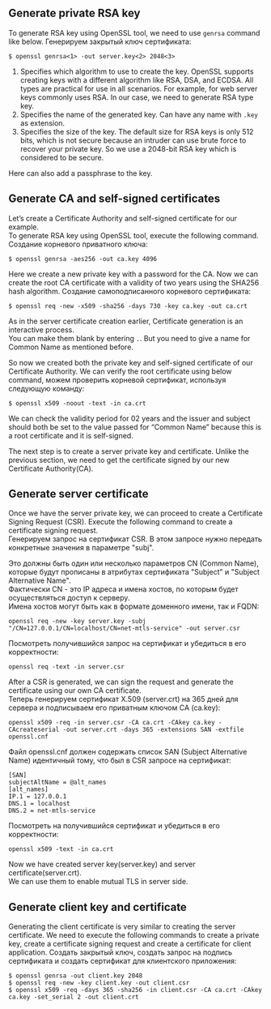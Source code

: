 ## Generate private RSA key

To generate RSA key using OpenSSL tool, we need to use `genrsa` command like below.
Генерируем закрытый ключ сертификата:

```shell script
$ openssl genrsa<1> -out server.key<2> 2048<3>
```

1. Specifies which algorithm to use to create the key. OpenSSL supports creating keys with a different algorithm like
 RSA, DSA, and ECDSA. All types are practical for use in all scenarios. For example, for web server keys commonly uses RSA. In our case, we need to generate RSA type key.
2. Specifies the name of the generated key. Can have any name with `.key` as extension.
3. Specifies the size of the key. The default size for RSA keys is only 512 bits, which is not secure because an
 intruder can use brute force to recover your private key. So we use a 2048-bit RSA key which is considered to be secure.

Here can also add a passphrase to the key.  


## Generate CA and self-signed certificates
Let’s create a Certificate Authority and self-signed certificate for our example.   
To generate RSA key using OpenSSL tool, execute the following command.  
Создание корневого приватного ключа:  

```shell script
$ openssl genrsa -aes256 -out ca.key 4096
```

Here we create a new private key with a password for the CA. Now we can create the root CA certificate with a validity of two years using the SHA256 hash algorithm.
Создание самоподписанного корневого сертификата:

```shell script
$ openssl req -new -x509 -sha256 -days 730 -key ca.key -out ca.crt
```

As in the server certificate creation earlier, Certificate generation is an interactive process.   
You can make them blank by entering `.`. But you need to give a name for Common Name as mentioned before.  

So now we created both the private key and self-signed certificate of our Certificate Authority. We can verify the root certificate using below command,
можем проверить корневой сертификат, используя следующую команду:

```shell script
$ openssl x509 -noout -text -in ca.crt
```

We can check the validity period for 02 years and the issuer and subject should both be set to the value passed for “Common Name” because this is a root certificate and it is self-signed.

The next step is to create a server private key and certificate. Unlike the previous section, we need to get the certificate signed by our new Certificate Authority(CA). 


## Generate server certificate
Once we have the server private key, we can proceed to create a Certificate Signing Request (CSR).
Execute the following command to create a certificate signing request.  
Генерируем запрос на сертификат CSR. В этом запросе нужно передать конкретные значения в параметре "subj".  
   
Это должны быть один или несколько параметров CN (Common Name), которые будут прописаны в атрибутах сертификата "Subject" и "Subject Alternative Name".      
Фактически CN - это IP адреса и имена хостов, по которым будет осуществляться доступ к серверу.     
Имена хостов могут быть как в формате доменного имени, так и FQDN:        
   
```shell script
openssl req -new -key server.key -subj "/CN=127.0.0.1/CN=localhost/CN=net-mtls-service" -out server.csr
```

Посмотреть получившийся запрос на сертификат и убедиться в его корректности:  

```shell script
openssl req -text -in server.csr
```

After a CSR is generated, we can sign the request and generate the certificate using our own CA certificate.   
Теперь генерируем сертификат X.509 (server.crt) на 365 дней для сервера и подписываем его приватным ключом CA (ca.key): 

```shell script
openssl x509 -req -in server.csr -CA ca.crt -CAkey ca.key -CAcreateserial -out server.crt -days 365 -extensions SAN -extfile openssl.cnf
```

Файл openssl.cnf должен содержать список SAN (Subject Alternative Name) идентичный тому, что был в CSR запросе на сертификат:  

```shell script
[SAN]
subjectAltName = @alt_names
[alt_names]
IP.1 = 127.0.0.1
DNS.1 = localhost
DNS.2 = net-mtls-service
```

Посмотреть на получившийся сертификат и убедиться в его корректности:  

```shell script
openssl x509 -text -in ca.crt
```

Now we have created server key(server.key) and server certificate(server.crt).   
We can use them to enable mutual TLS in server side.  


## Generate client key and certificate
Generating the client certificate is very similar to creating the server certificate. We need to execute the following commands to create a private key, create a certificate signing request and create a certificate for client application.
Создать закрытый ключ, создать запрос на подпись сертификата и создать сертификат для клиентского приложения:  
  
```shell script
$ openssl genrsa -out client.key 2048
$ openssl req -new -key client.key -out client.csr
$ openssl x509 -req -days 365 -sha256 -in client.csr -CA ca.crt -CAkey ca.key -set_serial 2 -out client.crt
```
